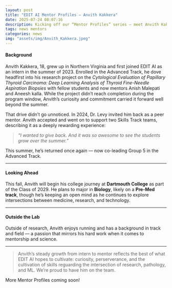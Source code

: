 ```yaml
---
layout: post
title: "EDIT AI Mentor Profiles — Anvith Kakkera"
date: 2025-07-24 08:07:16
description: Kicking off our “Mentor Profiles” series — meet Anvith Kakkera!
tags: news mentors
categories: news
img: "assets/img/Anvith_Kakkera.jpeg"
---
```


#### Background

Anvith Kakkera, 18, grew up in Northern Virginia and first joined EDIT AI as an intern in the summer of 2023. Enrolled in the Advanced Track, he dove headfirst into his research project on the *Cytological Evaluation of Papillary Thyroid Carcinoma: Deep Learning Analysis of Thyroid Fine-Needle Aspiration Biopsies* with fellow students and now mentors Anish Malepati and Aneesh kalla. While the project didn’t reach completion during the program window, Anvith’s curiosity and commitment carried it forward well beyond the summer.


That drive didn’t go unnoticed. In 2024, Dr. Levy invited him back as a peer mentor. Anvith accepted and went on to support two Skills Track teams, describing it as a deeply rewarding experience:

> *“I wanted to give back. And it was so awesome to see the students grow over the summer.”*

This summer, he’s returned once again — now co-leading Group 5 in the Advanced Track.

---

#### Looking Ahead

This fall, Anvith will begin his college journey at **Dartmouth College** as part of the Class of 2029. He plans to major in **Biology**, likely on a **Pre-Med track**, though he’s keeping an open mind as he continues to explore intersections between medicine, research, and technology.

---

#### Outside the Lab

Outside of research, Anvith enjoys running and has a background in track and field — a passion that mirrors his hard work when it comes to mentorship and science.

---

> Anvith’s steady growth from intern to mentor reflects the best of what EDIT AI hopes to cultivate: curiosity, perserverance, and the cultivation of skills reguarding the intersection of research, pathology, and ML. We’re proud to have him on the team.

More Mentor Profiles coming soon!
